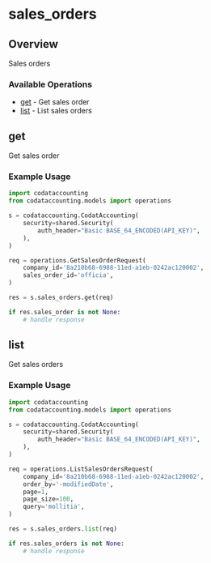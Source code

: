 # sales_orders

## Overview

Sales orders

### Available Operations

* [get](#get) - Get sales order
* [list](#list) - List sales orders

## get

Get sales order

### Example Usage

```python
import codataccounting
from codataccounting.models import operations

s = codataccounting.CodatAccounting(
    security=shared.Security(
        auth_header="Basic BASE_64_ENCODED(API_KEY)",
    ),
)

req = operations.GetSalesOrderRequest(
    company_id='8a210b68-6988-11ed-a1eb-0242ac120002',
    sales_order_id='officia',
)

res = s.sales_orders.get(req)

if res.sales_order is not None:
    # handle response
```

## list

Get sales orders

### Example Usage

```python
import codataccounting
from codataccounting.models import operations

s = codataccounting.CodatAccounting(
    security=shared.Security(
        auth_header="Basic BASE_64_ENCODED(API_KEY)",
    ),
)

req = operations.ListSalesOrdersRequest(
    company_id='8a210b68-6988-11ed-a1eb-0242ac120002',
    order_by='-modifiedDate',
    page=1,
    page_size=100,
    query='mollitia',
)

res = s.sales_orders.list(req)

if res.sales_orders is not None:
    # handle response
```
